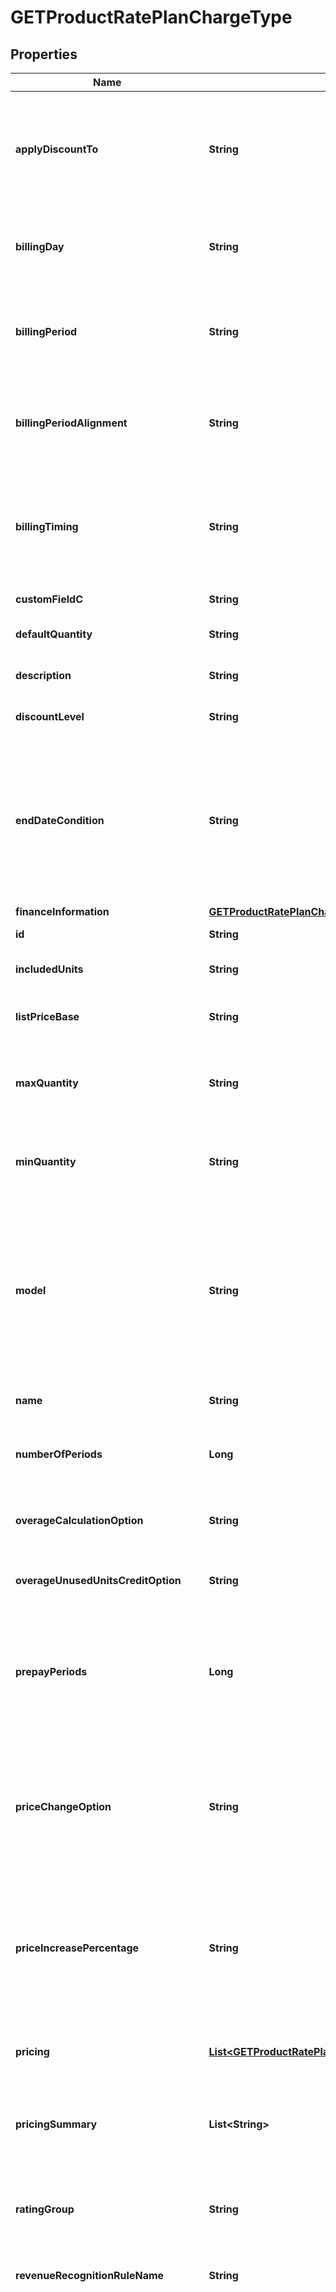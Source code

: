 
# GETProductRatePlanChargeType

## Properties
Name | Type | Description | Notes
------------ | ------------- | ------------- | -------------
**applyDiscountTo** | **String** | Specifies where (to what charge type) the discount will be applied. These field values are case-sensitive.  Permissible values: - RECURRING - USAGE - ONETIMERECURRING - ONETIMEUSAGE - RECURRINGUSAGE - ONETIMERECURRINGUSAGE  |  [optional]
**billingDay** | **String** | The [bill cycle day](https://knowledgecenter.zuora.com/CB_Billing/WA_Dates_in_Zuora/C_Customer_Account_Dates%3A_Bill_Cycle_Day) (BCD) for the charge. The BCD determines which day of the month or week the customer is billed. The BCD value in the account can override the BCD in this object.  |  [optional]
**billingPeriod** | **String** | The billing period for the charge. The start day of the billing period is also called the bill cycle day (BCD).  Values: - Month - Quarter - Annual - Semi-Annual - Specific Months - Week - Specific_Weeks  |  [optional]
**billingPeriodAlignment** | **String** | Aligns charges within the same subscription if multiple charges begin on different dates.  Possible values: - AlignToCharge - AlignToSubscriptionStart - AlignToTermStart  |  [optional]
**billingTiming** | **String** | The billing timing for the charge. You can choose to bill for charges in advance or in arrears.  Values: - In Advance - In Arrears  **Note:** This feature is in Limited Availability. If you wish to have access to the feature, submit a request at [Zuora Global Support](https://support.zuora.com).   |  [optional]
**customFieldC** | **String** | Any custom fields defined for this object.  |  [optional]
**defaultQuantity** | **String** | The default quantity of units.  This field is required if you use a per-unit charge model.  |  [optional]
**description** | **String** | Usually a brief line item summary of the Rate Plan Charge.  |  [optional]
**discountLevel** | **String** | The level of the discount.   Values: - RatePlan - Subscription - Account  |  [optional]
**endDateCondition** | **String** | Defines when the charge ends after the charge trigger date. If the subscription ends before the charge end date, the charge ends when the subscription ends. But if the subscription end date is subsequently changed through a Renewal, or Terms and Conditions amendment, the charge will end on the charge end date.  Values: - Subscription_End - Fixed_Period  |  [optional]
**financeInformation** | [**GETProductRatePlanChargeTypeFinanceInformation**](GETProductRatePlanChargeTypeFinanceInformation.md) |  |  [optional]
**id** | **String** | Unique product rate-plan charge ID.  |  [optional]
**includedUnits** | **String** | Specifies the number of units in the base set of units when the charge model is Overage.  |  [optional]
**listPriceBase** | **String** | The list price base for the product rate plan charge.  Values: - Month - Billing Period - Per_Week  |  [optional]
**maxQuantity** | **String** | Specifies the maximum number of units for this charge. Use this field and the &#x60;minQuantity&#x60; field to create a range of units allowed in a product rate plan charge.  |  [optional]
**minQuantity** | **String** | Specifies the minimum number of units for this charge. Use this field and the &#x60;maxQuantity&#x60; field to create a range of units allowed in a product rate plan charge.  |  [optional]
**model** | **String** | Charge model which determines how charges are calculated.  [Charge models](https://knowledgecenter.zuora.com/BC_Subscription_Management/Product_Catalog/B_Charge_Models) must be individually activated in Z-Billing administration.   Possible values are: - FlatFee - PerUnit - Overage - Volume - Tiered - TieredWithOverage - DiscountFixedAmount - DiscountPercentage The [Pricing Summaries](https://knowledgecenter.zuora.com/DC_Developers/REST_API/B_REST_API_reference/Catalog#Pricing_Summaries) section below details these charge models and their associated pricingSummary values.  |  [optional]
**name** | **String** | Name of the product rate-plan charge. (Not required to be unique.)  |  [optional]
**numberOfPeriods** | **Long** | Value specifies the number of periods used in the smoothing model calculations Used when overage smoothing model is &#x60;RollingWindow&#x60; or &#x60;Rollover&#x60;.  |  [optional]
**overageCalculationOption** | **String** | Value specifies when to calculate overage charges.  Values: - EndOfSmoothingPeriod - PerBillingPeriod  |  [optional]
**overageUnusedUnitsCreditOption** | **String** | Determines whether to credit the customer with unused units of usage.  Values: - NoCredit - CreditBySpecificRate  |  [optional]
**prepayPeriods** | **Long** | The number of periods to which prepayment is set.   **Note:** This field is only available if you already have the [prepayment](https://knowledgecenter.zuora.com/BC_Subscription_Management/Product_Catalog/A_Product_Catalog_Concepts/zz_Prepayments) feature enabled. The prepayment feature is deprecated and available only for backward compatibility. Zuora does not support enabling this feature anymore.  |  [optional]
**priceChangeOption** | **String** | Applies an automatic price change when a termed subscription is renewed and the following applies:  1. AutomatedPriceChange setting is on 2. Charge type is not one-time 3. Charge model is not discount fixed amount  Values: - NoChange (default) - SpecificPercentageValue - UseLatestProductCatalogPricing  |  [optional]
**priceIncreasePercentage** | **String** | Specifies the percentage to increase or decrease the price of a termed subscription&#39;s renewal. Use this field if you set the &#x60;PriceChangeOption&#x60; value to &#x60;SpecificPercentageValue&#x60;.  1. AutomatedPriceChange setting is on 2. Charge type is not one-time 3. Charge model is not discount fixed amount  Values: a decimal between -100 and 100  |  [optional]
**pricing** | [**List&lt;GETProductRatePlanChargePricingType&gt;**](GETProductRatePlanChargePricingType.md) | One or more price charge models with attributes that further describe the model.  Some attributes show as null values when not applicable.  |  [optional]
**pricingSummary** | **List&lt;String&gt;** | A concise description of the charge model and pricing that is suitable to show to your customers. See [Pricing Summaries](https://knowledgecenter.zuora.com/DC_Developers/REST_API/B_REST_API_reference/Catalog#Pricing_Summaries) below for more information.  |  [optional]
**ratingGroup** | **String** | Specifies a rating group based on which usage records are rated.   **Note:** This feature is in Limited Availability. If you wish to have access to the feature, submit a request at [Zuora Global Support](http://support.zuora.com/).   |  [optional]
**revenueRecognitionRuleName** | **String** | The name of the revenue recognition rule governing the revenue schedule.  |  [optional]
**smoothingModel** | **String** | Specifies the smoothing model for an [overage smoothing charge model](https://knowledgecenter.zuora.com/CB_Billing/D_Product_Catalog/B_Charge_Models/A_Overage_Smoothing_Charge_Model) or an tiered with overage model, which is an advanced type of a usage model that avoids spikes in usage charges. If a customer&#39;s usage spikes in a single period, then an overage smoothing model eases overage charges by considering usage and multiple periods.  One of the following values shows which smoothing model will be applied to the charge when &#x60;Overage&#x60; or &#x60;Tiered with Overage&#x60; is used:  - &#x60;RollingWindow&#x60; considers a number of periods to smooth usage. The rolling window starts and increments forward based on billing frequency. When allowed usage is met, then period resets and a new window begins. - &#x60;Rollover&#x60; considers a fixed number of periods before calculating usage. The net balance at the end of a period is unused usage, which is carried over to the next period&#39;s balance.  |  [optional]
**specificBillingPeriod** | **Long** | When the billing period is set to &#x60;Specific&#x60; Months then this positive integer reflects the number of months for billing period charges.  |  [optional]
**taxCode** | **String** | Specifies the [tax code](https://knowledgecenter.zuora.com/CB_Billing/J_Billing_Operations/L_Taxes/A_Z-Tax/B_Configure_Tax_Codes_in_Z-Billing) for taxation rules; used by Z-Tax.  |  [optional]
**taxMode** | **String** | Specifies how to define taxation for the charge; used by Z-Tax. Possible values are: &#x60;TaxExclusive&#x60;, &#x60;TaxInclusive&#x60;.  |  [optional]
**taxable** | **Boolean** | Specifies whether the charge is taxable; used by Z-Tax. Possible values are:&#x60;true&#x60;, &#x60;false&#x60;.  |  [optional]
**triggerEvent** | **String** | Specifies when to start billing the customer for the charge.  Values: one of the following: - &#x60;ContractEffective&#x60; is the date when the subscription&#39;s contract goes into effect and the charge is ready to be billed. - &#x60;ServiceActivation&#x60; is the date when the services or products for a subscription have been activated and the customers have access. - &#x60;CustomerAcceptance&#x60; is when the customer accepts the services or products for a subscription.  - &#x60;SpecificDate&#x60; is the date specified.  |  [optional]
**type** | **String** | The type of charge. Possible values are: &#x60;OneTime&#x60;, &#x60;Recurring&#x60;, &#x60;Usage&#x60;.  |  [optional]
**uom** | **String** | Describes the Units of Measure (uom) configured in **Z-Billing &gt; Settings** for the productRatePlanCharges.  Values: &#x60;Each&#x60;, &#x60;License&#x60;, &#x60;Seat&#x60;, or &#x60;null&#x60;  |  [optional]
**upToPeriods** | **Long** | Specifies the length of the period during which the charge is active. If this period ends before the subscription ends, the charge ends when this period ends. If the subscription end date is subsequently changed through a Renewal, or Terms and Conditions amendment, the charge end date will change accordingly up to the original period end.  |  [optional]
**upToPeriodsType** | **String** | The period type used to define when the charge ends.  Values: - Billing_Periods - Days - Weeks - Months - Years     |  [optional]
**usageRecordRatingOption** | **String** | Determines how Zuora processes usage records for per-unit usage charges.   |  [optional]
**useDiscountSpecificAccountingCode** | **Boolean** | Determines whether to define a new accounting code for the new discount charge. Values: &#x60;true&#x60;, &#x60;false&#x60;  |  [optional]
**useTenantDefaultForPriceChange** | **Boolean** | Shows the tenant-level percentage uplift value for an automatic price change to a termed subscription&#39;s renewal. You set the tenant uplift value in the web-based UI: **Z-Billing &gt; Define Default Subscription Settings**.  Values: &#x60;true&#x60;, &#x60;false&#x60;  |  [optional]



